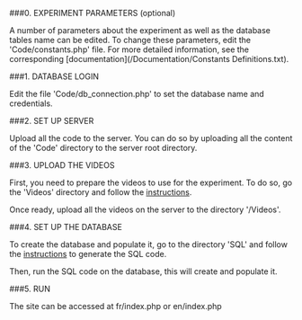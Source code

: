 ###0. EXPERIMENT PARAMETERS (optional)

A number of parameters about the experiment as well as the database tables name can be edited.
To change these parameters, edit the 'Code/constants.php' file. For more detailed information, see the corresponding [documentation](/Documentation/Constants Definitions.txt).

###1. DATABASE LOGIN

Edit the file 'Code/db_connection.php' to set the database name and credentials.

###2. SET UP SERVER

Upload all the code to the server. You can do so by uploading all the content of the 'Code' directory to the server root directory.

###3. UPLOAD THE VIDEOS

First, you need to prepare the videos to use for the experiment. To do so, go the 'Videos' directory and follow the [instructions](/Videos/README.md).

Once ready, upload all the videos on the server to the directory '/Videos'.

###4. SET UP THE DATABASE

To create the database and populate it, go to the directory 'SQL' and follow the [instructions](/SQL/README.md) to generate the SQL code.

Then, run the SQL code on the database, this will create and populate it.

###5. RUN

The site can be accessed at fr/index.php or en/index.php
